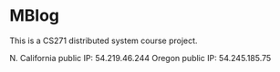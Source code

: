 MBlog
=====

This is a CS271 distributed system course project.

N. California public IP: 54.219.46.244
Oregon public IP: 54.245.185.75